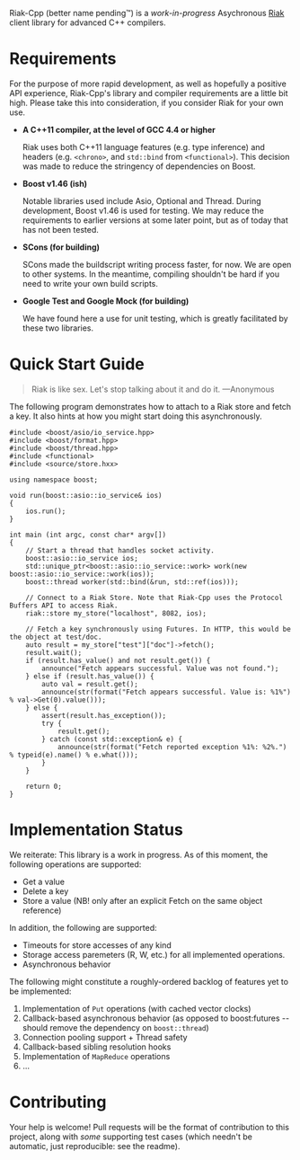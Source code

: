 Riak-Cpp (better name pending™) is a _work-in-progress_ Asychronous [Riak](http://basho.com/products/riak-overview/) client library for advanced C++ compilers.

Requirements
============

For the purpose of more rapid development, as well as hopefully a positive API experience, Riak-Cpp's library and compiler requirements are a little bit high. Please take this into consideration, if you consider Riak for your own use.

 * **A C++11 compiler, at the level of GCC 4.4 or higher**
 
    Riak uses both C++11 language features (e.g. type inference) and headers (e.g. `<chrono>`, and `std::bind` from `<functional>`). This decision was made to reduce the stringency of dependencies on Boost.
 
 * **Boost v1.46 (ish)**
 
    Notable libraries used include Asio, Optional and Thread. During development, Boost v1.46 is used for testing. We may reduce the requirements to earlier versions at some later point, but as of today that has not been tested.
 
 * **SCons (for building)**
 
    SCons made the buildscript writing process faster, for now. We are open to other systems. In the meantime, compiling shouldn't be hard if you need to write your own build scripts.

 * **Google Test and Google Mock (for building)**
 
    We have found here a use for unit testing, which is greatly facilitated by these two libraries.

Quick Start Guide
=================

> Riak is like sex. Let's stop talking about it and do it. —Anonymous

The following program demonstrates how to attach to a Riak store and fetch a key. It also hints at how you might start doing this asynchronously.

    #include <boost/asio/io_service.hpp>
    #include <boost/format.hpp>
    #include <boost/thread.hpp>
    #include <functional>
    #include <source/store.hxx>
    
    using namespace boost;
    
    void run(boost::asio::io_service& ios)
    {
        ios.run();
    }
    
    int main (int argc, const char* argv[])
    {
        // Start a thread that handles socket activity.
        boost::asio::io_service ios;
        std::unique_ptr<boost::asio::io_service::work> work(new boost::asio::io_service::work(ios));
        boost::thread worker(std::bind(&run, std::ref(ios)));
    
        // Connect to a Riak Store. Note that Riak-Cpp uses the Protocol Buffers API to access Riak.
        riak::store my_store("localhost", 8082, ios);
        
        // Fetch a key synchronously using Futures. In HTTP, this would be the object at test/doc.
        auto result = my_store["test"]["doc"]->fetch();
        result.wait();
        if (result.has_value() and not result.get()) {
            announce("Fetch appears successful. Value was not found.");
        } else if (result.has_value()) {
            auto val = result.get();
            announce(str(format("Fetch appears successful. Value is: %1%") % val->Get(0).value()));
        } else {
            assert(result.has_exception());
            try {
                result.get();
            } catch (const std::exception& e) {
                announce(str(format("Fetch reported exception %1%: %2%.") % typeid(e).name() % e.what()));
            }
        }
        
        return 0;
    }

Implementation Status
=====================

We reiterate: This library is a work in progress. As of this moment, the following operations are supported:
 
 * Get a value
 * Delete a key
 * Store a value (NB! only after an explicit Fetch on the same object reference)
 
In addition, the following are supported:

 * Timeouts for store accesses of any kind
 * Storage access paremeters (R, W, etc.) for all implemented operations.
 * Asynchronous behavior

The following might constitute a roughly-ordered backlog of features yet to be implemented:

 1. Implementation of `Put` operations (with cached vector clocks)
 2. Callback-based asynchronous behavior (as opposed to boost:futures -- should remove the dependency on `boost::thread`)
 3. Connection pooling support + Thread safety
 4. Callback-based sibling resolution hooks
 5. Implementation of `MapReduce` operations
 6. …

Contributing
============

Your help is welcome! Pull requests will be the format of contribution to this project, along with _some_ supporting test cases (which needn't be automatic, just reproducible: see the readme).
